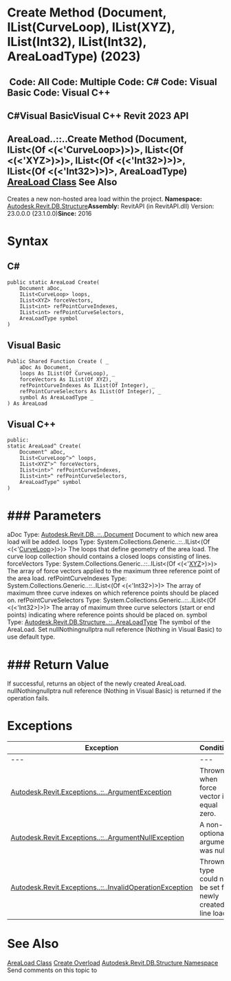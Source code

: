 # Create Method (Document, IList(CurveLoop), IList(XYZ), IList(Int32), IList(Int32), AreaLoadType) (2023)

﻿
 Code: All Code: Multiple Code: C# Code: Visual Basic Code: Visual C++   
---  
C#Visual BasicVisual C++
Revit 2023 API  
---  
AreaLoad..::..Create Method (Document, IList<(Of <(<'CurveLoop>)>)>, IList<(Of <(<'XYZ>)>)>, IList<(Of <(<'Int32>)>)>, IList<(Of <(<'Int32>)>)>, AreaLoadType)  
[AreaLoad Class](5dc205a9-cafd-911b-6a56-26f2e8bfcdc1.md "AreaLoad Class") See Also  
---  
Creates a new non-hosted area load within the project. 
**Namespace:** [Autodesk.Revit.DB.Structure](d586b341-f687-9d90-e96d-255806b7d4fc.md "Autodesk.Revit.DB.Structure Namespace")**Assembly:** RevitAPI (in RevitAPI.dll) Version: 23.0.0.0 (23.1.0.0)**Since:** 2016 
# Syntax
C#  
---  
```text
public static AreaLoad Create(
	Document aDoc,
	IList<CurveLoop> loops,
	IList<XYZ> forceVectors,
	IList<int> refPointCurveIndexes,
	IList<int> refPointCurveSelectors,
	AreaLoadType symbol
)
```
  
Visual Basic  
---  
```text
Public Shared Function Create ( _
	aDoc As Document, _
	loops As IList(Of CurveLoop), _
	forceVectors As IList(Of XYZ), _
	refPointCurveIndexes As IList(Of Integer), _
	refPointCurveSelectors As IList(Of Integer), _
	symbol As AreaLoadType _
) As AreaLoad
```
  
Visual C++  
---  
```text
public:
static AreaLoad^ Create(
	Document^ aDoc, 
	IList<CurveLoop^>^ loops, 
	IList<XYZ^>^ forceVectors, 
	IList<int>^ refPointCurveIndexes, 
	IList<int>^ refPointCurveSelectors, 
	AreaLoadType^ symbol
)
```
  
# ### Parameters
aDoc
    Type: [Autodesk.Revit.DB..::..Document](db03274b-a107-aa32-9034-f3e0df4bb1ec.md "Document Class") Document to which new area load will be added. 
loops
    Type: System.Collections.Generic..::..IList<(Of <(<'[CurveLoop](84824924-cb89-9e20-de6e-3461f429dfd6.md "CurveLoop Class")>)>)> The loops that define geometry of the area load. The curve loop collection should contains a closed loops consisting of lines. 
forceVectors
    Type: System.Collections.Generic..::..IList<(Of <(<'[XYZ](c2fd995c-95c0-58fb-f5de-f3246cbc5600.md "XYZ Class")>)>)> The array of force vectors applied to the maximum three reference point of the area load. 
refPointCurveIndexes
    Type: System.Collections.Generic..::..IList<(Of <(<'Int32>)>)> The array of maximum three curve indexes on which reference points should be placed on. 
refPointCurveSelectors
    Type: System.Collections.Generic..::..IList<(Of <(<'Int32>)>)> The array of maximum three curve selectors (start or end points) indicating where reference points should be placed on. 
symbol
    Type: [Autodesk.Revit.DB.Structure..::..AreaLoadType](eb4b548c-059a-d0d7-2431-8203c29dfebd.md "AreaLoadType Class") The symbol of the AreaLoad. Set nullNothingnullptra null reference (Nothing in Visual Basic) to use default type. 
# ### Return Value
If successful, returns an object of the newly created AreaLoad. nullNothingnullptra null reference (Nothing in Visual Basic) is returned if the operation fails. 
# Exceptions
| Exception | Condition |
| --- | --- |
| --- | --- |
| [Autodesk.Revit.Exceptions..::..ArgumentException](2e6e4206-97a8-dd4b-df5d-4269f4bb6088.md "ArgumentException Class") | Thrown when force vector is equal zero. |
| [Autodesk.Revit.Exceptions..::..ArgumentNullException](631e1424-60f4-929b-4e52-dda9dcd26316.md "ArgumentNullException Class") | A non-optional argument was null |
| [Autodesk.Revit.Exceptions..::..InvalidOperationException](9e715f03-3884-e539-4dd6-8d7545733adc.md "InvalidOperationException Class") | Thrown if type could not be set for newly created line load. |

# See Also
[AreaLoad Class](5dc205a9-cafd-911b-6a56-26f2e8bfcdc1.md "AreaLoad Class")
[Create Overload](ad04ec26-96a4-ddc4-305a-e6316cdb6a70.md "Create Method")
[Autodesk.Revit.DB.Structure Namespace](d586b341-f687-9d90-e96d-255806b7d4fc.md "Autodesk.Revit.DB.Structure Namespace")
Send comments on this topic to 